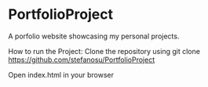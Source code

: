 # PortfolioProject

A porfolio website showcasing my personal projects.

How to run the Project: Clone the repository using git clone https://github.com/stefanosu/PortfolioProject

Open index.html in your browser
